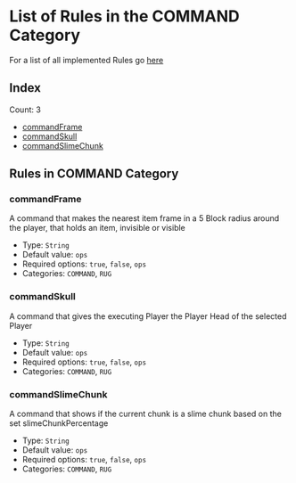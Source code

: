 # List of Rules in the COMMAND Category

For a list of all implemented Rules go [here](../README.md)
## Index
Count: 3
- [commandFrame](#commandframe)
- [commandSkull](#commandskull)
- [commandSlimeChunk](#commandslimechunk)

## Rules in COMMAND Category

### commandFrame
A command that makes the nearest item frame in a 5 Block radius around the player, that holds an item, invisible or visible    
- Type: `String`
- Default value: `ops`
- Required options: `true`, `false`, `ops`
- Categories: `COMMAND`, `RUG`

### commandSkull
A command that gives the executing Player the Player Head of the selected Player    
- Type: `String`
- Default value: `ops`
- Required options: `true`, `false`, `ops`
- Categories: `COMMAND`, `RUG`

### commandSlimeChunk
A command that shows if the current chunk is a slime chunk based on the set slimeChunkPercentage    
- Type: `String`
- Default value: `ops`
- Required options: `true`, `false`, `ops`
- Categories: `COMMAND`, `RUG`
